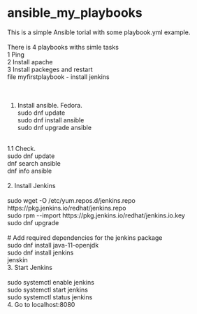 # ansible_my_playbooks <br/>
This is a simple Ansible torial with some playbook.yml example. <br/>
<br/>
There is 4 playbooks withs simle tasks<br/>
1 Ping<br/>
2 Install apache<br/>
3 Install packeges and restart<br/>
file myfirstplaybook  - install jenkins<br/>
<br/>
<br/>
1. Install ansible. Fedora. <br/>
sudo dnf update <br/>
sudo dnf install ansible <br/>
sudo dnf upgrade ansible <br/>
 <br/>
1.1 Check. <br/>
sudo dnf update <br/>
dnf search ansible <br/>
dnf info ansible <br/>
  <br/>
2. Install Jenkins <br/> <br/>
sudo wget -O /etc/yum.repos.d/jenkins.repo https://pkg.jenkins.io/redhat/jenkins.repo <br/>
sudo rpm --import https://pkg.jenkins.io/redhat/jenkins.io.key <br/>
sudo dnf upgrade <br/> <br/>
# Add required dependencies for the jenkins package <br/>
sudo dnf install java-11-openjdk <br/>
sudo dnf install jenkins <br/>
jenskin <br/>
3. Start Jenkins <br/> <br/>
sudo systemctl enable jenkins <br/>
sudo systemctl start jenkins <br/>
sudo systemctl status jenkins <br/>
4. Go to localhost:8080 <br/>

